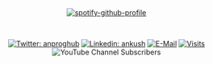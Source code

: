 &nbsp;<div align="center">
[![spotify-github-profile](https://spotify-github-profile.kittinanx.com/api/view?uid=2q05frj0ejkn2lwly8b90wqpp&cover_image=false&theme=default&show_offline=true&background_color=121212&interchange=false&bar_color=ffffff&bar_color_cover=true)](https://spotify-github-profile.kittinanx.com/api/view?uid=2q05frj0ejkn2lwly8b90wqpp&redirect=true)
</div>

&nbsp;<div align="center">
    [![Twitter: anproghub](https://img.shields.io/twitter/follow/anproghub?style=social)](https://twitter.com/anproghub)
    [![Linkedin: ankush](https://img.shields.io/badge/-ankush-blue?style=flat-square&logo=Linkedin&logoColor=white&link=https://www.linkedin.com/in/thaianebraga/)](https://www.linkedin.com/in/ankushchauhan14/)
  [![E-Mail](https://img.shields.io/badge/email-reveal-2a8?style=flat-square&logo=gmail&logoColor=white)](mailto:ac.ankushchauhan.2006@gmail.com)
  [![Visits](https://komarev.com/ghpvc/?username=anproghub&logo=GitHub&label=github%20visits&color=336699&logoColor=white&style=flat-square)](https://github.com/anproghub)
  ![YouTube Channel Subscribers](https://img.shields.io/youtube/channel/subscribers/UCmdIWaqx6DeguddrOzlxdVg?style=social)
</div>
